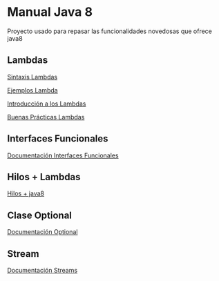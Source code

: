 # Manual Java 8
Proyecto usado para repasar las funcionalidades novedosas que ofrece java8

## Lambdas
<a href="https://www.geeksforgeeks.org/lambda-expressions-java-8/">Sintaxis Lambdas</a>
<p>
<a href="https://www.tutorialspoint.com/java8/java8_lambda_expressions">Ejemplos Lambda</a>
<p>
<a href="https://www.oracle.com/webfolder/technetwork/tutorials/obe/java/Lambda-QuickStart/index.html">Introducción a los Lambdas</a>
<p>
<a href="https://www.baeldung.com/java-8-lambda-expressions-tips">Buenas Prácticas Lambdas</a>

## Interfaces Funcionales
<a href="https://www.arquitecturajava.com/java-functional-interface/">Documentación Interfaces Funcionales</a>

## Hilos + Lambdas
<a href="https://winterbe.com/posts/2015/04/07/java8-concurrency-tutorial-thread-executor-examples/">Hilos + java8</a>

## Clase Optional
<a href="https://www.baeldung.com/java-optional">Documentación Optional</a>

## Stream 
<a href="https://www.tutorialspoint.com/java8/java8_streams">Documentación Streams</a>
